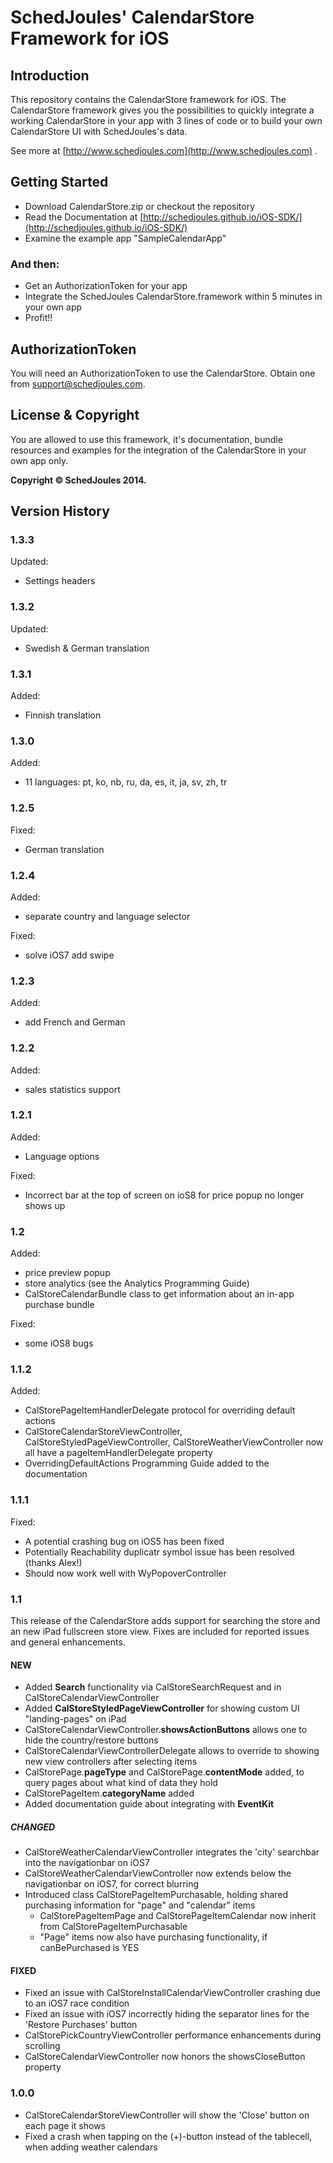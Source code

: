 # SchedJoules' CalendarStore Framework for iOS

## Introduction
This repository contains the CalendarStore framework for iOS. The CalendarStore framework gives you the possibilities to quickly integrate a working CalendarStore in your app with 3 lines of code or to build your own CalendarStore UI with SchedJoules's data.

See more at [http://www.schedjoules.com](http://www.schedjoules.com) . 

## Getting Started
 - Download CalendarStore.zip or checkout the repository
 - Read the Documentation at [http://schedjoules.github.io/iOS-SDK/](http://schedjoules.github.io/iOS-SDK/)
 - Examine the example app "SampleCalendarApp"
 
### And then:
 - Get an AuthorizationToken for your app
 - Integrate the SchedJoules CalendarStore.framework within 5 minutes in your own app
 - Profit!!

## AuthorizationToken
You will need an AuthorizationToken to use the CalendarStore. Obtain one from support@schedjoules.com. 

## License & Copyright
You are allowed to use this framework, it's documentation, bundle resources and examples for the integration of the CalendarStore in your own app only.

**Copyright © SchedJoules 2014.**


## Version History

### 1.3.3
Updated:
 - Settings headers

### 1.3.2
Updated:
 - Swedish & German translation

### 1.3.1
Added:
 - Finnish translation

### 1.3.0
Added:
 - 11 languages: pt, ko, nb, ru, da, es, it, ja, sv, zh, tr

### 1.2.5
Fixed:
 - German translation

### 1.2.4
Added:
 - separate country and language selector

Fixed:
 - solve iOS7 add swipe

### 1.2.3
Added:
 - add French and German

### 1.2.2
Added:
 - sales statistics support

### 1.2.1
Added:
 - Language options

Fixed:
 - Incorrect bar at the top of screen on ioS8 for price popup no longer shows up

### 1.2
Added:
 - price preview popup
 - store analytics (see the Analytics Programming Guide)
 - CalStoreCalendarBundle class to get information about an in-app purchase bundle
 
 Fixed:
 - some iOS8 bugs

### 1.1.2
Added:
 - CalStorePageItemHandlerDelegate protocol for overriding default actions
 - CalStoreCalendarStoreViewController, CalStoreStyledPageViewController, CalStoreWeatherViewController now all have a pageItemHandlerDelegate property
 - OverridingDefaultActions Programming Guide added to the documentation

### 1.1.1
Fixed:
 - A potential crashing bug on iOS5 has been fixed
 - Potentially Reachability duplicatr symbol issue has been resolved (thanks Alex!)
 - Should now work well with WyPopoverController

### 1.1
This release of the CalendarStore adds support for searching the store and an new iPad fullscreen store view. Fixes are included for reported issues and general enhancements.

#### NEW
- Added **Search** functionality via CalStoreSearchRequest and in CalStoreCalendarViewController
- Added **CalStoreStyledPageViewController** for showing custom UI "landing-pages" on iPad
- CalStoreCalendarViewController.**showsActionButtons** allows one to hide the country/restore buttons
- CalStoreCalendarViewControllerDelegate allows to override to showing new view controllers after selecting items
- CalStorePage.**pageType** and CalStorePage.**contentMode** added, to query pages about what kind of data they hold
- CalStorePageItem.**categoryName** added
- Added documentation guide about integrating with **EventKit**

##### CHANGED
- CalStoreWeatherCalendarViewController integrates the 'city' searchbar into the navigationbar on iOS7
- CalStoreWeatherCalendarViewController now extends below the navigationbar on iOS7, for correct blurring
- Introduced class CalStorePageItemPurchasable, holding shared purchasing information for "page" and "calendar" items
  - CalStorePageItemPage and CalStorePageItemCalendar now inherit from CalStorePageItemPurchasable
  - "Page" items now also have purchasing functionality, if canBePurchased is YES

#### FIXED
- Fixed an issue with CalStoreInstallCalendarViewController crashing due to an iOS7 race condition
- Fixed an issue with iOS7 incorrectly hiding the separator lines for the 'Restore Purchases' button
- CalStorePickCountryViewController performance enhancements during scrolling
- CalStoreCalendarViewController now honors the showsCloseButton property



### 1.0.0

- CalStoreCalendarStoreViewController will show the 'Close' button on each page it shows
- Fixed a crash when tapping on the (+)-button instead of the tablecell, when adding weather calendars
